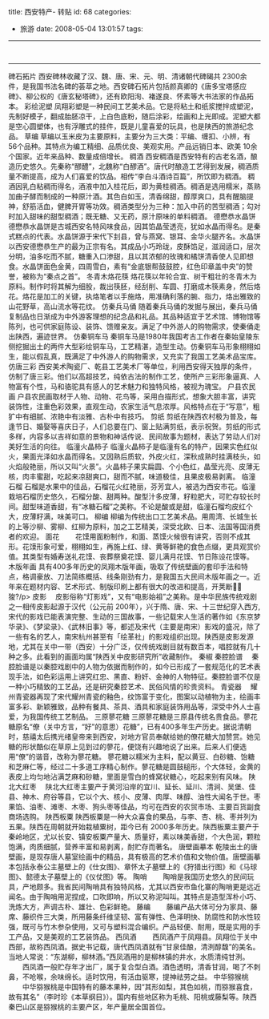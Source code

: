 title: 西安特产- 转贴
id: 68
categories:
  - 旅游
date: 2008-05-04 13:01:57
tags:
---

<div id="msgcns!9697D6160EFEBC17!1650" class="bvMsg"><p>  

* * *
 碑石拓片
西安碑林收藏了汉、魏、唐、宋、元、明、清诸朝代碑碣共 2300余件，是我国书法名碑的荟萃之地。西安碑石拓片包括颜真卿的《唐多宝塔感应碑》、柳公权的《唐玄秘塔碑》，还有欧阳洵、褚遂良、怀素等大书法家的作品拓本。
彩绘泥塑 
凤翔彩塑是一种民间工艺美术品。它是将粘土和纸浆搅拌成塑泥，先制好模子，翻成胎胚凉干，上白色底粉，随后涂彩，绘画和上光即成。泥塑大都是空心圆塑体，也有浮雕式的挂件，既是儿童喜爱的玩具，也是陕西的旅游纪念品。
草编 
草编以玉米皮为主要原料，主要分为三大类：平编、缠扣、小辨，有 56个品种。其特点为编工精细、品质优良、美观实用。产品远销日本、欧美 10余个国家。近年来品种、数量成倍增长。
稠酒 
西安稠酒是西安特有的古老名酒，酿造历史悠久。先秦称“醪醴”，北魏称“白醪酒”。唐代时酿造工艺得到发展，稠酒质量不断提高，成为人们喜爱的饮品。相传“李白斗酒诗百篇”，所饮即为稠酒。
稠酒因乳白粘稠而得名，酒液中加入桂花后，即为黄桂稠酒。稠酒是选用糯米，蒸熟加曲子酵而制成的一种原汁酒。其色白如玉，清香绵甜，醇厚爽口，具有醒脑提神，舒筋活血，健脾开胃等功效。稠酒类型分为三种：加入中药的苦型稠酒；勾对时加入甜味的甜型稠酒；既无糖、又无药，原汁原味的单料稠酒。
德懋恭水晶饼 
德懋恭水晶饼是古城西安名特风味食品，因其馅晶莹透亮，犹如水晶而得名。是秦式糕点的代表。水晶饼源于宋代下刲县，曾与燕窝、银耳、金华火腿齐名。水晶饼以西安德懋恭生产的最为正宗有名。其成品小巧玲珑，皮酥馅足，滋润适口，层次分明，油多吃而不腻，糖重入口渗甜，且以其浓郁的玫瑰和橘饼清香使人见即想食。水晶饼面色金黄，四周雪白，素有“金底银帮鼓鼓腔，红色印章盖中央”的赞誉，被称为“秦点之首”。
冬青木烙花筷 
烙花筷以年轮合宜、树干粗壮的冬青木为原料。制作时将其解为细股，裁出筷胚，经刮削、车圆、打磨成木筷素身，然后烙花。烙花是加工的关键，执烙笔者以手施烙，用准确利落的腕、指力，烙出雅致的山花野草，高山流水等花纹。
仿秦兵马俑 
随着秦兵马俑的发掘与展出，秦兵马俑复制品也日渐成为中外游客理想的纪念品和礼品。其品种适宜于艺术馆、博物馆等陈列，也可供家庭陈设、装饰、馈赠亲友。满足了中外游人的购物需求，使秦俑走出陕西，遍迹世界。
仿秦铜车马
秦铜车马是1980年我国考古工作者在秦始皇陵东侧挖掘出土的两件大型彩绘铜车马，工艺精湛，造型生动。仿秦铜车马形象栩栩如生，能以假乱真，既满足了中外游人的购物需求，又充实了我国工艺美术品宝库。
仿唐三彩
西安美术陶瓷厂、乾县工艺美术厂等单位，利用西安得天独厚的条件，仿制了唐三彩。他们以高超技艺，纯依古法的制作工艺，使所产三彩形象逼真、人物富有个性，马和骆驼具有感人的艺术魅力和独特风格，被视为瑰宝。
户县农民画
户县农民画取材于人物、动物、花鸟等，采用白描形式，想象大胆丰富，讲究装饰性，注重色彩效果，直观生动，农家生活气息浓厚。风格特点在于“写意”，粗犷中有细腻、浓艳中有淡雅、古朴中有技巧。
剪纸
剪纸在陕西农村极为普及，每逢节日、婚娶等喜庆日子，人们总要在门、窗上贴满剪纸，表示祝贺。剪纸的形式多样，内容多以吉祥如意的景物和神话传说、民间故事为题材，表达了劳动人们对美好生活的向往。
临潼火晶柿子
临潼火晶柿子是临潼有名的特产，因果实色红似火，果面光泽如水晶而得名。又因熟后质软，外皮火红，深秋成熟时挂满枝头，如火焰般艳丽，所以又叫“火景”。火晶柿子果实扁圆、个小色红，晶莹光亮、皮薄无核，肉丰蜜甜，吃起来凉甜爽口，甜而不腻，味道极佳，且果皮极易剥离。
临潼石榴 
石榴是水果中的佳品，石榴花火红艳丽，芬芳宜人，被选为西安市花。临潼栽培石榴历史悠久，石榴分酸、甜两种。酸型汁多皮薄，籽粒肥大，可贮存较长时间。甜型味道香甜，有“冰糖石榴”之美称。不论是酸或是甜，临潼石榴均皮红个大，皮薄籽满，味美可口。
柳编
柳编为传统出口工艺美术品。用周湾、长城生长的上等沙柳、雾柳、红柳为原料，加之工艺精美，深受北欧、日本、法国等国消费者的欢迎。
面花 
　　花馍用面粉制作，和面、蒸馍火候很有讲究，否则不成其形。花馍形象可爱，栩栩如生，再施上红、绿、黄等鲜艳的食色点缀，更具观赏价值。其类型有婚寿送礼花馍、丧葬祭奠花馍、婴儿满月花馍、节日陈设花馍等。
木版年画 
具有400多年历史的凤翔木版年画，吸取了传统壁画的套印手法和特点，格调豪放、刀法简练概括、线条刚劲有力，是我国五大民间木版年画之一。近年来在题材内容、艺术形式、制版印刷上都有很大的改进和提高，开荚断狻?/p&gt; 
皮影 
　皮影俗称“灯影戏”，又有“电影始祖”之美称。是中华民族传统戏剧之一相传皮影起源于汉代（公元前 200年），兴于隋、唐、宋、十三世纪穿入西方,宋代的影戏已能表演完整、生动的三国故事，一些记载宋人生活的著作如《东京梦华录》、《梦梁录》、《武林旧事》等，都述及宋代（主要是南宋）影戏的盛况，除了一些有名的艺人，南宋杭州甚至有「绘革社」的影戏组织出现。陕西是皮影发源地，尤其在关中一带（西安）十分广泛，仅传统戏剧目就有数百本，唱腔就有几十种之多。此看到的画面均属“陕西关中皮影研究所”收藏制作。 
秦椒
秦腔脸谱 
　秦腔脸谱是以秦腔戏剧中的人物为依据而制作的，如今已形成了一套规范化的艺术表现手法，如色彩运用上讲究红忠、黑直、粉奸、金神的人物特征。秦腔脸谱不仅是一种小巧精致的工艺品，还是研究秦腔艺术、民俗风情的珍贵资料。
青瓷器 
　耀州青瓷器再现了宋代耀州青瓷的釉色，纹饰富于变化，图案以动植物为主，绘画丰富多彩、新颖雅致，品种有餐具、茶具、酒具和家庭装饰用品等，深受中外人士喜爱，为我国传统工艺制品。
三原蓼花糖 
三原蓼花糖是三原县传统名贵食品。蓼花糖原名“僚（关中方言，“好”的意思）花糖”，已有400多年生产历史。据说清朝时，慈禧太后携光绪皇帝来到西安，对地方官员奉献给她的僚花糖大加赞赏。她见糖的形状酷似在草原上见到过的蓼花，便饶有兴趣地说了出来。后来人们便选用“僚”的谐音，改称为蓼花糖。
蓼花糖以糯米为主料，配以黄豆、白砂糖、饴糖和芝麻仁等，经过二十多道工序精心制作。蓼花糖是圆鼓槌形，个大体轻，金黄的表皮上均匀地沾满芝麻和砂糖，里面是雪白的蜂窝状糖心，吃起来别有风味。
陕北大红枣
　陕北大红枣主要产于黄河沿岸的宜川、延长、延川、清涧、吴堡、佳县、神木、府谷等县，它以个大、核小、皮薄、肉厚、味醇、油性大闻名于世。枣果馅、油枣、滩枣、木枣、狗头枣等佳品，均可在西安的农贸市场、主要百货副食商场选购。
陕西板粟 
陕西板粟是一种大众喜食的果品，与李、杏、桃、枣并列为五果。陕西在周朝就开始栽植粟树，距今已有 2000多年历史。陕西板粟主要产于秦岭地区，尤以长安、镇安板粟产量大、质量好，素以味美香甜，个大色润，颗粒饱满，肉质细腻，营养丰富和易剥离，耐贮存而著名。
唐壁画摹本
乾陵出土的唐壁画，是现存唐人墓室绘画中的精品，具有极高的艺术价值和文物价值。唐壁画摹本包括永泰公主墓壁上的《仕女图》、章怀太子墓壁上的《狩猎出行图》和《马球图》、懿德太子墓壁上的《仪仗图》等。
陶哨
　　陶哨是我国历史悠久的民间玩具，产地颇多。我省民间陶哨具有独特风格，尤其以西安市鱼化寨的陶哨更是远近闻名。由于陶哨用泥捏成，口吹即响，所以又称泥叫叫。其特点是造型浑朴小巧、洗炼大方，声调古朴、雄壮、色彩鲜艳。
藤编 
　　藤编产品大体可分为家具、藤席、藤织件三大类，所用藤条纤维坚韧、富有弹性、色泽明快、防腐性和防水性较强，既可与竹木参杂使用，又可与塑料混合编织。产品轻便、耐用，既是实用的手工产品，又是美观的工艺装饰品。
西凤酒 
　　西凤酒产于凤翔县。凤翔位于关中西部，故称西凤酒。据史书记载，唐代西凤酒就有“甘泉佳酿，清洌醇馥”的美名。当地人常说：“东湖柳，柳林酒。”西凤酒用的是柳林镇的井水，水质清纯甘洌。
　　西凤酒一般贮存年才出厂，属于复合型白酒。酒色透明，清香甘润，喝了不刺鼻，不呛喉，余味绵长。适时饮用，有活血驱寒，提神祛劳之益。
中华猕猴桃
　　中华猕猴桃是中国特有的藤本果种，因“其形如梨，其色如桃，而猕猴喜食，故有其名”（李时珍《本草纲目》）。国内有些地区称为毛桃、阳桃或藤梨等。陕西秦巴山区是猕猴桃的主要产区，年产量居全国首位。</div>